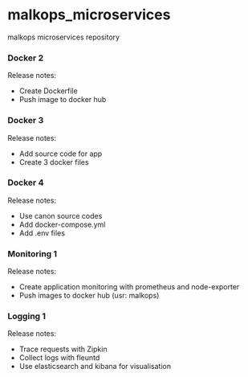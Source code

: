 # malkops_microservices
malkops microservices repository

### Docker 2

Release notes:
- Create Dockerfile
- Push image to docker hub

### Docker 3

Release notes:
- Add source code for app
- Create 3 docker files

### Docker 4

Release notes:
- Use canon source codes
- Add docker-compose.yml
- Add .env files

### Monitoring 1

Release notes:
- Create application monitoring with prometheus and node-exporter
- Push images to docker hub (usr: malkops)

### Logging 1

Release notes:
- Trace requests with Zipkin
- Collect logs with fleuntd
- Use elasticsearch and kibana for visualisation
